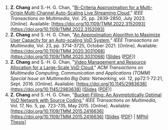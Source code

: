 1. **Z. Chang** and S.-H. G. Chan, "[Bi-Criteria Approximation for a Multi-Origin Multi-Channel Auto-Scaling Live Streaming Cloud](http://www.cse.ust.hk/~gchan/papers/TMM23_COCOS.pdf)," *IEEE Transactions on Multimedia*, Vol. 25, pp. 2839-2850, July 2023. \[Online\]. Available: [https://doi.org/10.1109/TMM.2022.3152093](https://doi.org/10.1109/TMM.2022.3152093)
2. **Z. Chang** and S.-H. G. Chan, "[An Approximation Algorithm to Maximize User Capacity for an Auto-scaling VoD System](http://www.cse.ust.hk/~gchan/papers/TMM21_AVARDO.pdf)," *IEEE Transactions on Multimedia*, Vol. 23, pp. 3714-3725, October 2021. \[Online\]. Available: [https://doi.org/10.1109/TMM.2020.3031068](https://doi.org/10.1109/TMM.2020.3031068) \[[Slides](files\AVARDO\AVARDO.pptx) ([PDF](files\AVARDO\AVARDO.pdf))\]
3. **Z. Chang**  and S.-H. G. Chan, "[Video Management and Resource Allocation for a Large-Scale VoD Cloud](http://www.cse.ust.hk/~gchan/papers/TOMM16_RAVO.pdf)," *ACM Transactions on Multimedia Computing, Communication and Applications (TOMM) Special Issue on Multimedia Big Data: Networking*, vol. 12, pp72:1-72:21, Sept. 2016. \[Online\]. Available: [https://doi.org/10.1145/2983638](https://doi.org/10.1145/2983638) \[[Slides](files\RAVO\RAVO.pptx) ([PDF](files\RAVO\RAVO.pdf))\]
4. **Z. Chang** and S.-H. G. Chan, "[Bucket-Filling: An Asymptotically Optimal VoD Network with Source Coding](http://www.cse.ust.hk/~gchan/papers/TMM15_BF.pdf)," *IEEE Transactions on Multimedia*, Vol. 17, No. 5, pp. 723-735, May 2015. \[Online\]. Available: [https://doi.org/10.1109/TMM.2015.2416636](https://doi.org/10.1109/TMM.2015.2416636) \[[Slides](files\bucket_filling\BucketFilling2.pptx) ([PDF](files\bucket_filling\BucketFilling2.pdf)) \| [MPhil Thesis](files\bucket_filling\thesis.pdf)\]
